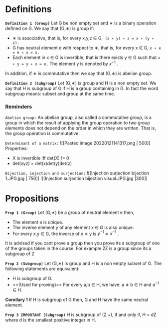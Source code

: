 # Definitions
**`Definition 1 (Group)`**
Let G be non empty set and ∗ is a binary operation defined on G. We say that (G,∗) is group if:
- ∗ is associative, that is, for every x,y,z ∈ G,` (x ∗ y) ∗ z = x ∗ (y ∗ z).`
-  G has neutral element e with respect to ∗, that is, for every x ∈ G, `x ∗ e = e ∗ x = x.`
- Each element in x ∈ G is invertible, that is there exists y ∈ G such that `x ∗ y = y ∗ x = e.`
The element y is denoted by $x^{-1}$ .

In addition, if ∗ is commutative then we say that (G,∗) is abelian group.

**`Definition 2 (Subgroup)`**
Let (G,∗) is group and H is a non empty set. We say that H is subgroup of G if H is a group containing in G. In fact the word subgroup means: subset and group at the same time.
### Reminders
`Abelian group:` An abelian group, also called a commutative group, is a group in which the result of applying the group operation to two group elements does not depend on the order in which they are written. That is, the group operation is commutative.

`Determinant of a matrix:`
![[Pasted image 20220121141317.png | 500]]
Properties:
- X is invertible iff det(X) != 0
- det(xyz) = det(x)det(y)det(z)

`Bijection, injection and surjection:`
![[Injection surjection bijection 1.JPG.jpg | 750]]
![[Injection surjection bijection visual.JPG.jpg |300]]

# Propositions
**`Prop 1 (Group)`**
Let (G,∗) be a group of neutral element e then,
- The element e is unique.
- The inverse element y of any element x ∈ G is also unique.
- For every x,y ∈ G, the inverse of x ∗ y is $y^{-1}$ ∗ $x^{-1}$ .

It is advised if you cant prove a group then you prove its a subgroup of one of the groups taken in the course. 
For example 2Z is a group since its a subgroup of Z

**`Prop 2 (Subgroup)`**
Let (G,∗) is group and H is a non empty subset of G. The following statements are equivalent:
- H is subgroup of G.
- ==(Used for proving)== For every a,b ∈ H, we have: a ∗ b ∈ H and $a^{-1}$ ∈ H.

**Corollary 1**
If H is subgroup of G then, G and H have the same neutral element.

**`Prop 3 IMPORTANT (Subgroup)`**
H is subgroup of (Z,+), if and only if, H = dZ where d is the smallest positive integer in H.